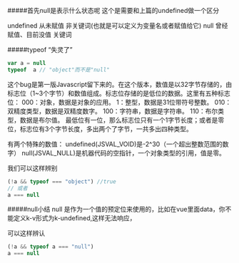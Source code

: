 #####首先null是表示什么状态呢
这个是需要和上篇的undefined做一个区分

undefined 从未赋值 非关键词(也就是可以定义为变量名或者赋值给它)
null 曾经赋值、目前没值  关键词   

#####typeof “失灵了”
```js
var a = null
typeof  a // "object"而不是"null"
```
这个bug是第一版Javascript留下来的。在这个版本，数值是以32字节存储的，由标志位（1~3个字节）和数值组成。标志位存储的是低位的数据。这里有五种标志位：
000：对象，数据是对象的应用。
1：整型，数据是31位带符号整数。
010：双精度类型，数据是双精度数字。
100：字符串，数据是字符串。
110：布尔类型，数据是布尔值。
    最低位有一位，那么标志位只有一个1字节长度；或者是零位，标志位有3个字节长度，多出两个了字节，一共多出四种类型。
 
有两个特殊的数值：
undefined(JSVAL_VOID)是-2^30（一个超出整数范围的数字）
null(JSVAL_NULL)是机器代码的空指针，一个对象类型的引用，值是零。

我们可以这样辨别
```js
(!a && typeof === "object") //true
// 或者
a === null
```
#####null小结
null 是作为一个值的预定位来使用的，比如在vue里面data，你不能定义k-v形式为k-undefined,这样无法响应，

可以这样辨认
```js
(!a && typeof a === "null")
a === null
```
